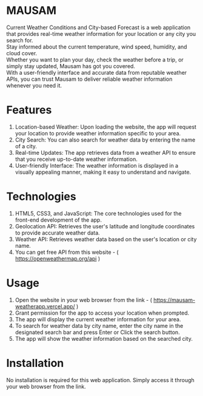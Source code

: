 # MAUSAM

 Current Weather Conditions and City-based Forecast is a web application that provides real-time weather information for your location or any city you search for. 
               <br>
Stay informed about the current temperature, wind speed, humidity, and cloud cover. <br>
Whether you want to plan your day, check the weather before a trip, or simply stay updated, Mausam has got you covered. <br>
With a user-friendly interface and accurate data from reputable weather APIs, you can trust Mausam to deliver reliable weather information whenever you need it.

# Features

1. Location-based Weather: Upon loading the website, the app will request your location to 
   provide weather information specific to your area.
2. City Search: You can also search for weather data by entering the name of a city.
3. Real-time Updates: The app retrieves data from a weather API to ensure that you receive 
   up-to-date weather information.
4. User-friendly Interface: The weather information is displayed in a visually appealing manner, 
   making it easy to understand and navigate.

# Technologies

1. HTML5, CSS3, and JavaScript: The core technologies used for the front-end development of the 
   app.
2. Geolocation API: Retrieves the user's latitude and longitude coordinates to provide accurate 
   weather data.
3. Weather API: Retrieves weather data based on the user's location or city name.
4. You can get free API from this website - ( https://openweathermap.org/api )

# Usage

1. Open the website in your web browser from the link - ( https://mausam-weatherapp.vercel.app/ )
2. Grant permission for the app to access your location when prompted.
3. The app will display the current weather information for your area.
4. To search for weather data by city name, enter the city name in the designated search bar and 
   press Enter or Click the search button.
5. The app will show the weather information based on the searched city.

# Installation

No installation is required for this web application.
Simply access it through your web browser from the link.
